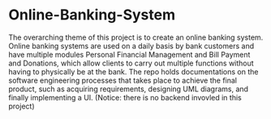 # Online-Banking-System

The overarching theme of this project is to create an online banking system. Online
banking systems are used on a daily basis by bank customers and have multiple modules
Personal Financial Management and Bill Payment and Donations, which allow clients to
carry out multiple functions without having to physically be at the bank. 
The repo holds documentations on the software engineering processes that takes place to 
achieve the final product, such as acquiring requirements, designing UML diagrams, and finally
implementing a UI. (Notice: there is no backend invovled in this project)
